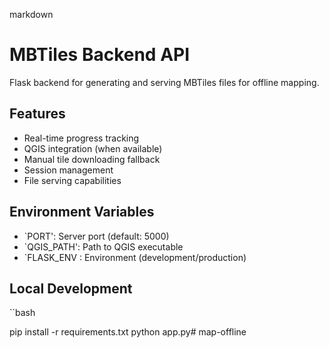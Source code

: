 markdown

# MBTiles Backend API

Flask backend for generating and serving MBTiles files for offline mapping.

## Features

- Real-time progress tracking
- QGIS integration (when available)
- Manual tile downloading fallback
- Session management
- File serving capabilities

## Environment Variables

- `PORT': Server port (default: 5000)
- `QGIS_PATH': Path to QGIS executable
- `FLASK_ENV : Environment (development/production)

## Local Development

``bash

pip install -r requirements.txt
python app.py#   m a p - o f f l i n e  
 